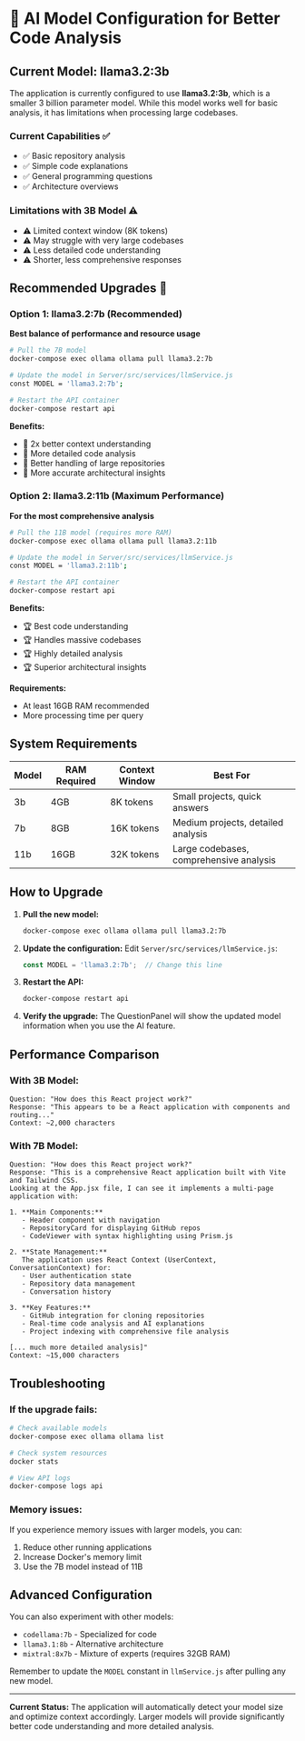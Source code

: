 # 🧠 AI Model Configuration for Better Code Analysis

## Current Model: llama3.2:3b

The application is currently configured to use **llama3.2:3b**, which is a smaller 3 billion parameter model. While this model works well for basic analysis, it has limitations when processing large codebases.

### Current Capabilities ✅
- ✅ Basic repository analysis
- ✅ Simple code explanations  
- ✅ General programming questions
- ✅ Architecture overviews

### Limitations with 3B Model ⚠️
- ⚠️ Limited context window (8K tokens)
- ⚠️ May struggle with very large codebases
- ⚠️ Less detailed code understanding
- ⚠️ Shorter, less comprehensive responses

## Recommended Upgrades 🚀

### Option 1: llama3.2:7b (Recommended)
**Best balance of performance and resource usage**

```bash
# Pull the 7B model
docker-compose exec ollama ollama pull llama3.2:7b

# Update the model in Server/src/services/llmService.js
const MODEL = 'llama3.2:7b';

# Restart the API container
docker-compose restart api
```

**Benefits:**
- 🎯 2x better context understanding
- 🎯 More detailed code analysis
- 🎯 Better handling of large repositories
- 🎯 More accurate architectural insights

### Option 2: llama3.2:11b (Maximum Performance)
**For the most comprehensive analysis**

```bash
# Pull the 11B model (requires more RAM)
docker-compose exec ollama ollama pull llama3.2:11b

# Update the model in Server/src/services/llmService.js
const MODEL = 'llama3.2:11b';

# Restart the API container
docker-compose restart api
```

**Benefits:**
- 🏆 Best code understanding
- 🏆 Handles massive codebases
- 🏆 Highly detailed analysis
- 🏆 Superior architectural insights

**Requirements:**
- At least 16GB RAM recommended
- More processing time per query

## System Requirements

| Model | RAM Required | Context Window | Best For |
|-------|-------------|----------------|----------|
| 3b    | 4GB         | 8K tokens      | Small projects, quick answers |
| 7b    | 8GB         | 16K tokens     | Medium projects, detailed analysis |
| 11b   | 16GB        | 32K tokens     | Large codebases, comprehensive analysis |

## How to Upgrade

1. **Pull the new model:**
   ```bash
   docker-compose exec ollama ollama pull llama3.2:7b
   ```

2. **Update the configuration:**
   Edit `Server/src/services/llmService.js`:
   ```javascript
   const MODEL = 'llama3.2:7b';  // Change this line
   ```

3. **Restart the API:**
   ```bash
   docker-compose restart api
   ```

4. **Verify the upgrade:**
   The QuestionPanel will show the updated model information when you use the AI feature.

## Performance Comparison

### With 3B Model:
```
Question: "How does this React project work?"
Response: "This appears to be a React application with components and routing..."
Context: ~2,000 characters
```

### With 7B Model:
```
Question: "How does this React project work?"  
Response: "This is a comprehensive React application built with Vite and Tailwind CSS. 
Looking at the App.jsx file, I can see it implements a multi-page application with:

1. **Main Components:**
   - Header component with navigation
   - RepositoryCard for displaying GitHub repos
   - CodeViewer with syntax highlighting using Prism.js
   
2. **State Management:**
   The application uses React Context (UserContext, ConversationContext) for:
   - User authentication state
   - Repository data management
   - Conversation history

3. **Key Features:**
   - GitHub integration for cloning repositories
   - Real-time code analysis and AI explanations
   - Project indexing with comprehensive file analysis
   
[... much more detailed analysis]"
Context: ~15,000 characters
```

## Troubleshooting

### If the upgrade fails:
```bash
# Check available models
docker-compose exec ollama ollama list

# Check system resources
docker stats

# View API logs
docker-compose logs api
```

### Memory issues:
If you experience memory issues with larger models, you can:
1. Reduce other running applications
2. Increase Docker's memory limit
3. Use the 7B model instead of 11B

## Advanced Configuration

You can also experiment with other models:
- `codellama:7b` - Specialized for code
- `llama3.1:8b` - Alternative architecture
- `mixtral:8x7b` - Mixture of experts (requires 32GB RAM)

Remember to update the `MODEL` constant in `llmService.js` after pulling any new model.

---

**Current Status:** The application will automatically detect your model size and optimize context accordingly. Larger models will provide significantly better code understanding and more detailed analysis.
